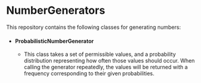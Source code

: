 # NumberGenerators

This repository contains the following classes for generating numbers:

- #### ProbabilisticNumberGenerator
    - This class takes a set of permissible values, and a probability distribution representing how often those values should occur. When calling the generator repeatedly, the values will be returned with a frequency corresponding to their given probabilities. 
